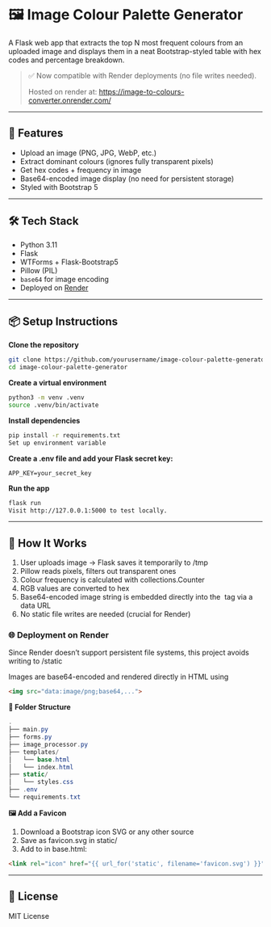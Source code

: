 # 🖼️ Image Colour Palette Generator

A Flask web app that extracts the top N most frequent colours from an uploaded image and displays them in a neat Bootstrap-styled table with hex codes and percentage breakdown.

> ✅ Now compatible with Render deployments (no file writes needed).
> 
> Hosted on render at: https://image-to-colours-converter.onrender.com/

---

## 🔧 Features

- Upload an image (PNG, JPG, WebP, etc.)
- Extract dominant colours (ignores fully transparent pixels)
- Get hex codes + frequency in image
- Base64-encoded image display (no need for persistent storage)
- Styled with Bootstrap 5

---

## 🛠️ Tech Stack

- Python 3.11
- Flask
- WTForms + Flask-Bootstrap5
- Pillow (PIL)
- `base64` for image encoding
- Deployed on [Render](https://render.com)

---

## 📦 Setup Instructions

**Clone the repository**

```bash
git clone https://github.com/yourusername/image-colour-palette-generator.git
cd image-colour-palette-generator
```

**Create a virtual environment**

```bash
python3 -m venv .venv
source .venv/bin/activate
```
**Install dependencies**
```bash
pip install -r requirements.txt
Set up environment variable
```

**Create a .env file and add your Flask secret key:**

```env
APP_KEY=your_secret_key
```
**Run the app**
```bash
flask run
Visit http://127.0.0.1:5000 to test locally.
```
---
## 🧠 How It Works

1. User uploads image → Flask saves it temporarily to /tmp
2. Pillow reads pixels, filters out transparent ones
3. Colour frequency is calculated with collections.Counter
4. RGB values are converted to hex
5. Base64-encoded image string is embedded directly into the <img> tag via a data URL
6. No static file writes are needed (crucial for Render)

### 🌐 Deployment on Render
Since Render doesn’t support persistent file systems, this project avoids writing to /static

Images are base64-encoded and rendered directly in HTML using 
```html
<img src="data:image/png;base64,...">
```

**📁 Folder Structure**

```csharp
.
├── main.py
├── forms.py
├── image_processor.py
├── templates/
│   └── base.html
│   └── index.html
├── static/
│   └── styles.css
├── .env
└── requirements.txt
```

**🖼️ Add a Favicon**
1. Download a Bootstrap icon SVG or any other source
2. Save as favicon.svg in static/
3. Add to <head> in base.html:
```html
<link rel="icon" href="{{ url_for('static', filename='favicon.svg') }}" type="image/svg+xml">
```
---
## 📃 License
MIT License